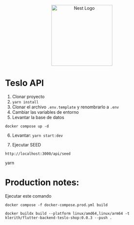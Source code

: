 <p align="center">
  <a href="http://nestjs.com/" target="blank"><img src="https://nestjs.com/img/logo-small.svg" width="200" alt="Nest Logo" /></a>
</p>


# Teslo API

1. Clonar proyecto
2. ```yarn install```
3. Clonar el archivo ```.env.template``` y renombrarlo a ```.env```
4. Cambiar las variables de entorno
5. Levantar la base de datos
```
docker compose up -d
```

6. Levantar: ```yarn start:dev```

7. Ejecutar SEED 
```
http://localhost:3000/api/seed
```


yarn
# Production notes:

Ejecutar este comando
```
docker compose -f docker-compose.prod.yml build
```

```
docker buildx build --platform linux/amd64,linux/arm64 -t klerith/flutter-backend-teslo-shop:0.0.3 --push .
```